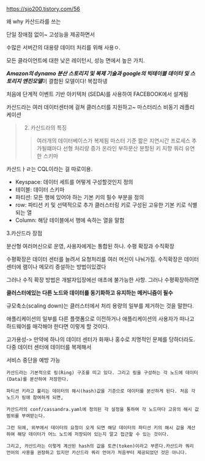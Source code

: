 https://sjo200.tistory.com/56

왜 why 카산드라를 쓰는


단일 장애점 없이~ 고성능을 제공하면서

수많은 서버간의 대용량 데이터 처리를 위해 사용ㅇ.



모든 클라이언트에 대한 낮은 레이턴시, 성능 면에서 높은 가치.

***Amazon의 dynamo 분산 스토리지 및 복제 기술과 google의 빅테이블 데이터 및 스토리지 엔진모델***이 결합된 모델이다! 복잡하넹

처음에 단계적 이벤트 기반 아키텍처 (SEDA)를 사용하여 FACEBOOK에서 설계됨

카산드라는 여러 데이터센터에 걸쳐 클러스터를 지원하고~ 마스터리스 비동기 레플리케이션



>2. 카산드라의 특징
>> 여러개의 데이터베이스가 복제됨 마스터 기준
>> 짧은 지연시간
>> 프로세스 추가될떄마다 선형 처리량 증가
>> 온라인 부하문산
>> 분할된 키 지향 쿼리
>> 유연한 스키마

카산드ㅏㄹ는 CQL이라는 걸 따로이용. 

* Keyspace: 데이터 세트를 어떻게 구성할것인지 정의
* 테이블: 데이터 스키마
* 파티션: 모든 행에 있어야 하는 기본 키의 필수 부분을 정의
* row: 파티션 키 및 선택적으로 추가 클러스터링 키로 구성된 고유한 기본 키로 식별되는 열
* Column: 해당 테이블에서 행에 속하는 열을 말함

3.카산드라 장점

분산형 여러머신으로 운영, 사용자에게는 통합된 하나. 수평 확장과 수직확장

수평확장은 데이터 센터를 늘려서 요청처리를 여러 머신이 나눠가짐. 수직확장은 데이터센터에 램이나 메모리 증설하는 방법이있겠다

그러나 수직 확장 방법은 개발자입장에선 애초에 불가능한 사항. 그러나 수평확장하려면

**클러스터에있는 다른 노드와 데이터를 동기화하고 유지하는 메커니즘이 필수** 

규모축소(scaling down)는 클러스터에서 처리 용량의 일부를 제거하는 것을 말한다.

애플리케이션의 일부를 다른 플랫폼으로 이전하거나 애플리케이션의 사용자가 떠나고 하드웨어를 매각해야 한다면 이렇게 할 것이다.




고가용성-> 만약에 하나의 데이터 센터가 화재나 홍수로 치명적인 문제를 당하더라도. 다중 데이터 센터에 데이터를 복제해서

서비스 중단을 예방 가능

```
카산드라는 기본적으로 링(Ring) 구조를 띠고 있다. 그리고 링을 구성하는 각 노드에 데이터(Data)를 분산하여 저장한다. 

파티션 키라고 불리는 데이터의 해시(hash)값을 기준으로 데이터를 분산하게 된다. 처음 각 노드가 링에 참여하게 되면,

카산드라의 conf/cassandra.yaml에 정의된 각 설정을 통하여 각 노드마다 고유의 해시 값 범위를 부여받는다. 

그런 뒤에, 외부에서 데이터의 요청이 오게 되면 해당 데이터의 파티션 키의 해시 값을 계산하여 해당 데이터가 어느 노드에 저장되어 있는지 알고 접근할 수 있는 것이다.

그리고, 카산드라는 이렇게 계산된 hash의 값을 토큰(token)이라고 부른다.카산드라 쿼리 언어의 사용을 권장하고 있지만 카산드라 쿼리 언어가 처음부터 제공되었던 것은 아니다.

```
